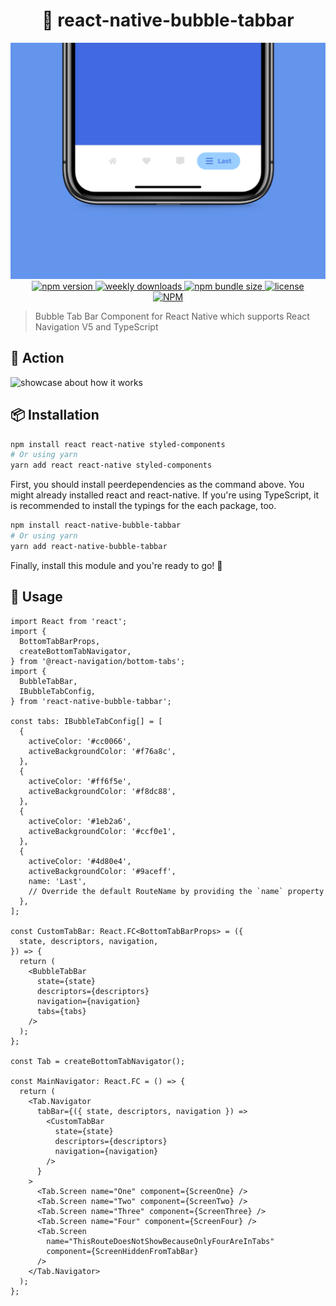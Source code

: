 <h1 align="center">
  🧼 react-native-bubble-tabbar
</h1>
<p align="center">
  <img alt="cover with mockup" src="./docs/images/cover.png" width="512px">
  <br />
  <a href="https://www.npmjs.org/package/react-native-bubble-tabbar">
    <img alt="npm version" src="https://img.shields.io/npm/v/react-native-bubble-tabbar.svg?style=for-the-badge" />
  </a>
  <a href="https://www.npmjs.org/package/react-native-bubble-tabbar">
    <img alt="weekly downloads" src="https://img.shields.io/npm/dw/react-native-bubble-tabbar.svg?style=for-the-badge" />
  </a>
  <a href="https://www.npmjs.org/package/react-native-bubble-tabbar">
    <img alt="npm bundle size" src="https://img.shields.io/bundlephobia/minzip/react-native-bubble-tabbar.svg?style=for-the-badge" />
  </a>
  <a href="./LICENSE">
    <img alt="license" src="https://img.shields.io/badge/license-MIT-blue.svg?style=for-the-badge" />
  </a>
  <br />
  <a href="https://nodei.co/npm/react-native-bubble-tabbar/">
    <img alt="NPM" src="https://nodei.co/npm/react-native-bubble-tabbar.png" />
  </a>
</p>

> Bubble Tab Bar Component for React Native which supports React Navigation V5 and TypeScript

## 🚀 Action

<img alt="showcase about how it works" src="./docs/images/showcase.gif" width="512px">

## 📦 Installation

```bash
npm install react react-native styled-components
# Or using yarn
yarn add react react-native styled-components
```

First, you should install peerdependencies as the command above. You might already installed react and react-native. If you're using TypeScript, it is recommended to install the typings for the each package, too.

```bash
npm install react-native-bubble-tabbar
# Or using yarn
yarn add react-native-bubble-tabbar
```

Finally, install this module and you're ready to go! 🎉

## 🐋 Usage

```tsx
import React from 'react';
import {
  BottomTabBarProps,
  createBottomTabNavigator,
} from '@react-navigation/bottom-tabs';
import {
  BubbleTabBar,
  IBubbleTabConfig,
} from 'react-native-bubble-tabbar';

const tabs: IBubbleTabConfig[] = [
  {
    activeColor: '#cc0066',
    activeBackgroundColor: '#f76a8c',
  },
  {
    activeColor: '#ff6f5e',
    activeBackgroundColor: '#f8dc88',
  },
  {
    activeColor: '#1eb2a6',
    activeBackgroundColor: '#ccf0e1',
  },
  {
    activeColor: '#4d80e4',
    activeBackgroundColor: '#9aceff',
    name: 'Last',
    // Override the default RouteName by providing the `name` property
  },
];

const CustomTabBar: React.FC<BottomTabBarProps> = ({
  state, descriptors, navigation,
}) => {
  return (
    <BubbleTabBar
      state={state}
      descriptors={descriptors}
      navigation={navigation}
      tabs={tabs}
    />
  );
};

const Tab = createBottomTabNavigator();

const MainNavigator: React.FC = () => {
  return (
    <Tab.Navigator
      tabBar={({ state, descriptors, navigation }) =>
        <CustomTabBar
          state={state}
          descriptors={descriptors}
          navigation={navigation}
        />
      }
    >
      <Tab.Screen name="One" component={ScreenOne} />
      <Tab.Screen name="Two" component={ScreenTwo} />
      <Tab.Screen name="Three" component={ScreenThree} />
      <Tab.Screen name="Four" component={ScreenFour} />
      <Tab.Screen
        name="ThisRouteDoesNotShowBecauseOnlyFourAreInTabs"
        component={ScreenHiddenFromTabBar}
      />
    </Tab.Navigator>
  );
};
```
